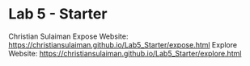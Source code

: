 # Lab 5 - Starter
Christian Sulaiman
Expose Website: https://christiansulaiman.github.io/Lab5_Starter/expose.html
Explore Website: https://christiansulaiman.github.io/Lab5_Starter/explore.html

